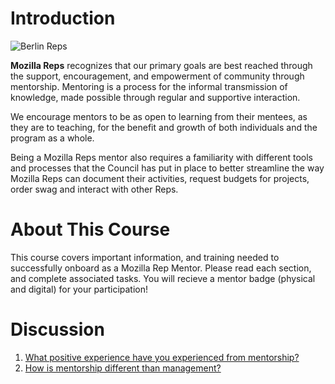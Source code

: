 # Introduction



![Berlin Reps](http://tiptoes.ca/wp-content/uploads/2015/01/15145416624_dcb5844afc_z.jpg "Berlin Reps")

**Mozilla Reps** recognizes that our primary goals are best reached through the support, encouragement, and empowerment of community through mentorship. Mentoring is a process for the informal transmission of knowledge, made possible through regular and supportive interaction.

We encourage mentors to be as open to learning from their mentees, as they are to teaching, for the benefit and growth of both individuals and the program as a whole.

Being a Mozilla Reps mentor also requires a familiarity with different tools and processes that the Council has put in place to better streamline the way Mozilla Reps can document their activities, request budgets for projects, order swag and interact with other Reps.

# About This Course

This course covers important information, and training needed to successfully onboard as a Mozilla Rep Mentor.  Please read each section, and complete associated tasks.  You will recieve a mentor badge (physical and digital) for your participation!

# Discussion

1. [What positive experience have you experienced from mentorship?](https://discourse.mozilla-community.org/t/mentor-training-introduction/1723/2?u=emma_irwin)
2. [How is mentorship different than management?](https://discourse.mozilla-community.org/t/mentor-training-introduction/1723/3?u=emma_irwin)

